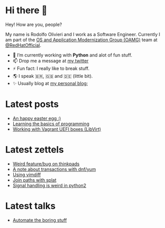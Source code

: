 # Hi there 👋

Hey! How are you, people?

My name is Rodolfo Olivieri and I work as a Software Engineer. Currently I am part of the [OS and Application Modernization Group (OAMG)](https://github.com/oamg) team at [@RedHatOfficial](https://redhat.com).
 
- 🔭 I’m currently working with **Python** and alot of fun stuff.
- 📫 Drop me a message at [my twitter](https://twitter.com/r0x0d)
- ⚡ Fun fact: I really like to break stuff. 
- 🌎 I speak 🇧🇷, 🇬🇧 and 🇩🇪 (little bit).
- ✨ Usually blog at [my personal blog](https://r0x0d.github.io);

# Latest posts
<!-- BLOG:START -->
- [An happy easter egg :&rpar;](https://r0x0d.github.io/blog/an-happy-easter-egg.html)
- [Learning the basics of programming](https://r0x0d.github.io/blog/learning-basics-of-programming.html)
- [Working with Vagrant UEFI boxes &lpar;LibVirt&rpar;](https://r0x0d.github.io/blog/vagrant-uefi-boxes.html)
<!-- BLOG:END -->
 
# Latest zettels
 <!-- ZETTELKASTEN:START -->
- [Weird feature/bug on thinkpads](https://r0x0d.github.io/zettelkasten/20220411155910.html)
- [A note about transactions with dnf/yum](https://r0x0d.github.io/zettelkasten/20220411130855.html)
- [Using vimdiff](https://r0x0d.github.io/zettelkasten/20220406093907.html)
- [Join paths with splat](https://r0x0d.github.io/zettelkasten/20220406093143.html)
- [Signal handling is weird in python2](https://r0x0d.github.io/zettelkasten/20220405114113.html)
<!-- ZETTELKASTEN:END -->
 
 # Latest talks
 <!-- TALKS:START -->
- [Automate the boring stuff](https://r0x0d.github.io/talks/slides/automate-the-boring-stuff/)
<!-- TALKS:END -->
